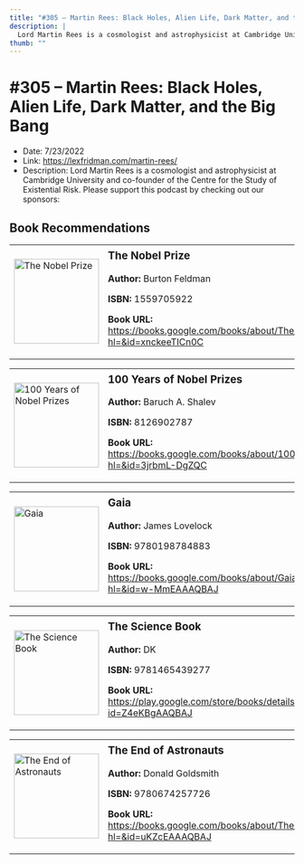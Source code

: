 ```yaml
---
title: "#305 – Martin Rees: Black Holes, Alien Life, Dark Matter, and the Big Bang"
description: |
  Lord Martin Rees is a cosmologist and astrophysicist at Cambridge University and co-founder of the Centre for the Study of Existential Risk. Please support this podcast by checking out our sponsors:"
thumb: ""
---
```


# #305 – Martin Rees: Black Holes, Alien Life, Dark Matter, and the Big Bang

  - Date: 7/23/2022
  - Link: https://lexfridman.com/martin-rees/
  - Description: Lord Martin Rees is a cosmologist and astrophysicist at Cambridge University and co-founder of the Centre for the Study of Existential Risk. Please support this podcast by checking out our sponsors:

## Book Recommendations

<table style="border: none;"><tr style="border: none;"><td style="border: none;"><img src="https://books.google.com/books/content?id=xnckeeTICn0C&printsec=frontcover&img=1&zoom=1&edge=curl&source=gbs_api" alt="The Nobel Prize" width="150" style="vertical-align: top;"></td><td style="border: none; vertical-align: top;"><h3 style='margin-top: 5'>The Nobel Prize</h3><p><strong>Author:</strong> Burton Feldman</p><p><strong>ISBN:</strong> 1559705922</p><p><strong>Book URL:</strong> <a href="https://books.google.com/books/about/The_Nobel_Prize.html?hl=&id=xnckeeTICn0C">https://books.google.com/books/about/The_Nobel_Prize.html?hl=&id=xnckeeTICn0C</a></p></td></tr></table>
<table style="border: none;"><tr style="border: none;"><td style="border: none;"><img src="https://books.google.com/books/content?id=3jrbmL-DgZQC&printsec=frontcover&img=1&zoom=1&edge=curl&source=gbs_api" alt="100 Years of Nobel Prizes" width="150" style="vertical-align: top;"></td><td style="border: none; vertical-align: top;"><h3 style='margin-top: 5'>100 Years of Nobel Prizes</h3><p><strong>Author:</strong> Baruch A. Shalev</p><p><strong>ISBN:</strong> 8126902787</p><p><strong>Book URL:</strong> <a href="https://books.google.com/books/about/100_Years_of_Nobel_Prizes.html?hl=&id=3jrbmL-DgZQC">https://books.google.com/books/about/100_Years_of_Nobel_Prizes.html?hl=&id=3jrbmL-DgZQC</a></p></td></tr></table>
<table style="border: none;"><tr style="border: none;"><td style="border: none;"><img src="https://books.google.com/books/content?id=w-MmEAAAQBAJ&printsec=frontcover&img=1&zoom=1&edge=curl&source=gbs_api" alt="Gaia" width="150" style="vertical-align: top;"></td><td style="border: none; vertical-align: top;"><h3 style='margin-top: 5'>Gaia</h3><p><strong>Author:</strong> James Lovelock</p><p><strong>ISBN:</strong> 9780198784883</p><p><strong>Book URL:</strong> <a href="https://books.google.com/books/about/Gaia.html?hl=&id=w-MmEAAAQBAJ">https://books.google.com/books/about/Gaia.html?hl=&id=w-MmEAAAQBAJ</a></p></td></tr></table>
<table style="border: none;"><tr style="border: none;"><td style="border: none;"><img src="https://books.google.com/books/content?id=Z4eKBgAAQBAJ&printsec=frontcover&img=1&zoom=1&edge=curl&source=gbs_api" alt="The Science Book" width="150" style="vertical-align: top;"></td><td style="border: none; vertical-align: top;"><h3 style='margin-top: 5'>The Science Book</h3><p><strong>Author:</strong> DK</p><p><strong>ISBN:</strong> 9781465439277</p><p><strong>Book URL:</strong> <a href="https://play.google.com/store/books/details?id=Z4eKBgAAQBAJ">https://play.google.com/store/books/details?id=Z4eKBgAAQBAJ</a></p></td></tr></table>
<table style="border: none;"><tr style="border: none;"><td style="border: none;"><img src="https://books.google.com/books/content?id=uKZcEAAAQBAJ&printsec=frontcover&img=1&zoom=1&edge=curl&source=gbs_api" alt="The End of Astronauts" width="150" style="vertical-align: top;"></td><td style="border: none; vertical-align: top;"><h3 style='margin-top: 5'>The End of Astronauts</h3><p><strong>Author:</strong> Donald Goldsmith</p><p><strong>ISBN:</strong> 9780674257726</p><p><strong>Book URL:</strong> <a href="https://books.google.com/books/about/The_End_of_Astronauts.html?hl=&id=uKZcEAAAQBAJ">https://books.google.com/books/about/The_End_of_Astronauts.html?hl=&id=uKZcEAAAQBAJ</a></p></td></tr></table>
